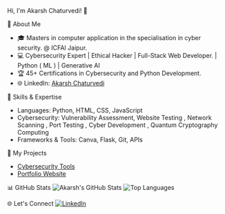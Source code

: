  Hi, I'm Akarsh Chaturvedi! 👋

🌟 About Me
- 🎓 Masters in computer application in the specialisation in cyber security. @ ICFAI Jaipur.
- 💻 Cybersecurity Expert | Ethical Hacker | Full-Stack Web Developer. | Python ( ML ) | Generative AI
- 🏆 45+ Certifications in Cybersecurity and Python Development.
- 🌐 LinkedIn: [Akarsh Chaturvedi](https://www.linkedin.com/in/akarsh-chaturvedi-259271236)

💼 Skills & Expertise
- Languages: Python, HTML, CSS, JavaScript
- Cybersecurity: Vulnerability Assessment, Website Testing , Network Scanning , Port Testing , Cyber Development , Quantum Cryptography Computing
- Frameworks & Tools: Canva, Flask, Git, APIs

🚀 My Projects
- [Cybersecurity Tools](https://github.com/AkarshYash/)
- [Portfolio Website](https://akarshyash.github.io/Akarsh-potfolio/)

📊 GitHub Stats
![Akarsh's GitHub Stats](https://github-readme-stats.vercel.app/api?username=AkarshYash&show_icons=true&theme=dark)
![Top Languages](https://github-readme-stats.vercel.app/api/top-langs/?username=AkarshYash&layout=compact&theme=dark)

🌐 Let's Connect
[![LinkedIn](https://img.shields.io/badge/LinkedIn-259271236-blue)](https://www.linkedin.com/in/akarsh-chaturvedi-259271236)

